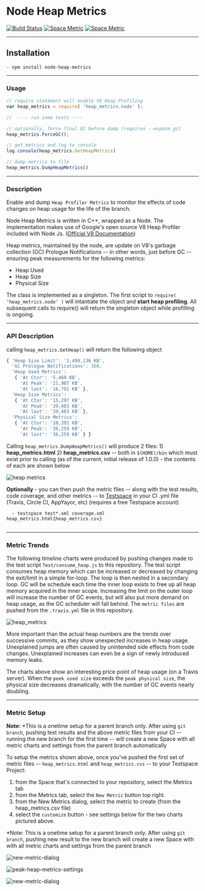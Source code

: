 # Node Heap Metrics

[![Build Status](https://travis-ci.org/rjhowell44/node-heap-metrics.svg?branch=master)](https://travis-ci.org/rjhowell44/node-heap-metrics)
[![Space Metric](http://robert.stridespace.com/spaces/2652/metrics/3231/badge?token=6ca6adddd90184c574387d838e1330ee664fb65b)](http://robert.stridespace.com/spaces/2652/schema/Node-6/Metrics/heap-metrics.md "Node-6 Peak Heap Metrics")
[![Space Metric](http://robert.stridespace.com/spaces/2652/metrics/3232/badge?token=de0d6fe4ad59572dcf429918f1080cbe446aca3c)](http://robert.stridespace.com/spaces/2652/schema/Node-6/Metrics/heap-metrics.md "GC Prologue Notifications")

---
## Installation

```
- npm install node-heap-metrics

```

---
### Usage


```javascript
// require statement will enable V8 Heap Profiling
var heap_metrics = require( 'heap_metrics.node' );

//  ---- run some tests ----

// optionally, force final GC before dump (requires --expose_gc)
heap_metrics.ForceGC();

// get metrics and log to console
log.console(heap_metrics.GetHeapMetrics)

// dump metrics to file
heap_metrics.DumpHeapMetrics()
```

---
### Description
Enable and dump `Heap Profiler Metrics` to monitor the effects of code changes on heap usage for the life of the branch. 

Node Heap Metrics is written in C++, wrapped as a Node. The implementation makes use of Google's open source V8 Heap Profiler included with Node Js.  ([Official V8 Documentation](https://v8docs.nodesource.com/))

Heap metrics, maintained by the node, are update on V8's garbage collection (GC) Prologue Notifications -- in other words, just before GC -- ensuring peak measurements for the following metrics:
 * Heap Used
 * Heap Size
 * Physical Size

The class is implemented as a singleton. The first script to `require( 'heap_metrics.node' )` will intantiate the  object and **start heap profiling**. All subsequent calls to require() will return the singleton object while profilling is ongoing. 

---
### API Description

calling `heap_metrics.GetHeap()` will return the following object

```javascript
{ 'Heap Size Limit': '1,499,136 KB',
  'GC Prologue Notifications': 360,
  'Heap Used Metrics': 
   { 'At Ctor': '5,460 KB',
     'At Peak': '21,907 KB',
     'At last': '16,791 KB' },
  'Heap Size Metrics': 
   { 'At Ctor': '15,297 KB',
     'At Peak': '39,483 KB',
     'At last': '39,483 KB' },
  'Physical Size Metrics': 
   { 'At Ctor': '10,391 KB',
     'At Peak': '36,259 KB',
     'At last': '36,259 KB' } }
```     

Calling `heap_metrics.DumpHeapMetrics()` will produce 2 files: 1) **heap_metrics.html** 2) **heap_metrics.csv** -- both in `$(HOME)/bin` which must exist prior to calling (as of the current, initial release of 1.0.0) - the contents of each are shown below 

![heap metrics](images/heap_metrics.png)

**Optionally** - you can then push the metric files -- along with the test results, code coverage, and other metrics -- to [Testspace](www.testspace.com) in your CI .yml file (Travis, Circle CI, AppYayor, etc) 
(requires a free Testspace account)

```
  - testspace test*.xml coverage.xml heap_metrics.html{heap_metrics.csv}
  
```

---
### Metric Trends
The following timeline charts were produced by pushing changes made to the test script `Test/consume_heap.js` to this repository.  The test script consumes heap memory which can be increased or decreased by changing the exit/limit in a simple for-loop. The loop is then nested in a secondary loop. GC will be schedule each time the inner loop exists to free up all heap memory acquired in the inner scope. Increasing the limit on the outer loop will increase the number of GC events, but will also put more demand on heap usage, as the GC scheduler will fall behind. The  `metric files` are pushed from the `.travis.yml` file in this repository.

![heap_metrics](images/heap-usage-vs-gc-events.png)

More important than the actual heap numbers are the trends over successive commits, as they show unexpected increases in heap usage.  Unexplained jumps are often caused by unintended side effects from code changes.  Unexplained increases can even be a sign of newly introduced memory leaks.  

The charts above show an interesting price point of heap usage (on a Travis server).  When the `peek used size` exceeds the `peak physical size`, the physical size decreases dramatically, with the number of GC events nearly doubling. 

---
### Metric Setup
**Note:** *This is a onetime setup for a parent branch only. After using `git branch`, pushing test results and the above metric files from your CI -- running the new branch for the first time -- will create a new Space with all metric charts and settings from the parent branch automatically

To setup the metrics shown above, once you've pushed the first set of metric files -- `heap_metrics.html` and `heap_metrics.cvs` -- to your Testspace Project:

  1. from the Space that's connected to your repository, select the Metrics tab
  2. from the Metrics tab, select the `New Metric` button top right.
  3. from the New Metrics dialog, select the metric to create (from the heap_metrics.csv file)
  4. select the `customize` button - see settings below for the two charts pictured above.
 
*Note: This is a onetime setup for a parent branch only. After using `git branch`, pushing new result to the new branch will create a new Space with with all metric charts and settings from the parent branch
<br>

![new-metric-dialog](images/new-metric-dialog.png)
<br>

![peak-heap-metrics-settings](images/peak-heap-metrics-settings.png)
<br>

![new-metric-dialog](gc-event-metrics-settings.png)
